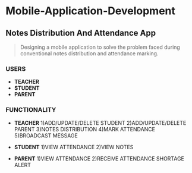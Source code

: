 # Mobile-Application-Development

## Notes Distribution And Attendance App

>Designing a mobile application to solve the problem faced during conventional notes distribution and attendance marking.

### USERS
* **TEACHER**
* **STUDENT**
* **PARENT**

### FUNCTIONALITY
* **TEACHER**
1)ADD/UPDATE/DELETE STUDENT
2)ADD/UPDATE/DELETE PARENT
3)NOTES DISTRIBUTION 
4)MARK ATTENDANCE
5)BROADCAST MESSAGE

* **STUDENT**
1)VIEW ATTENDANCE
2)VIEW NOTES

* **PARENT**
1)VIEW ATTENDANCE
2)RECEIVE ATTENDANCE SHORTAGE ALERT
